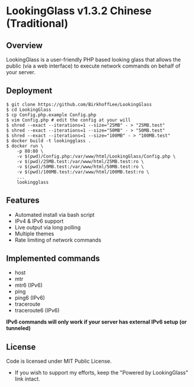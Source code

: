 # LookingGlass v1.3.2 Chinese (Traditional)

## Overview

LookingGlass is a user-friendly PHP based looking glass that allows the public (via a web interface) to execute network
commands on behalf of your server.

## Deployment

```
$ git clone https://github.com/BirkhoffLee/LookingGlass
$ cd LookingGlass
$ cp Config.php.example Config.php
$ vim Config.php # edit the config at your will
$ shred --exact --iterations=1 --size="25MB" - > "25MB.test"
$ shred --exact --iterations=1 --size="50MB" - > "50MB.test"
$ shred --exact --iterations=1 --size="100MB" - > "100MB.test"
$ docker build -t lookingglass .
$ docker run \
    -p 80:80 \
    -v $(pwd)/Config.php:/var/www/html/LookingGlass/Config.php \
    -v $(pwd)/25MB.test:/var/www/html/25MB.test:ro \
    -v $(pwd)/50MB.test:/var/www/html/50MB.test:ro \
    -v $(pwd)/100MB.test:/var/www/html/100MB.test:ro \
    ...
    lookingglass
```

## Features

* Automated install via bash script
* IPv4 & IPv6 support
* Live output via long polling
* Multiple themes
* Rate limiting of network commands

## Implemented commands

* host
* mtr
* mtr6 (IPv6)
* ping
* ping6 (IPv6)
* traceroute
* traceroute6 (IPv6)

__IPv6 commands will only work if your server has external IPv6 setup (or tunneled)__

## License

Code is licensed under MIT Public License.

* If you wish to support my efforts, keep the "Powered by LookingGlass" link intact.

